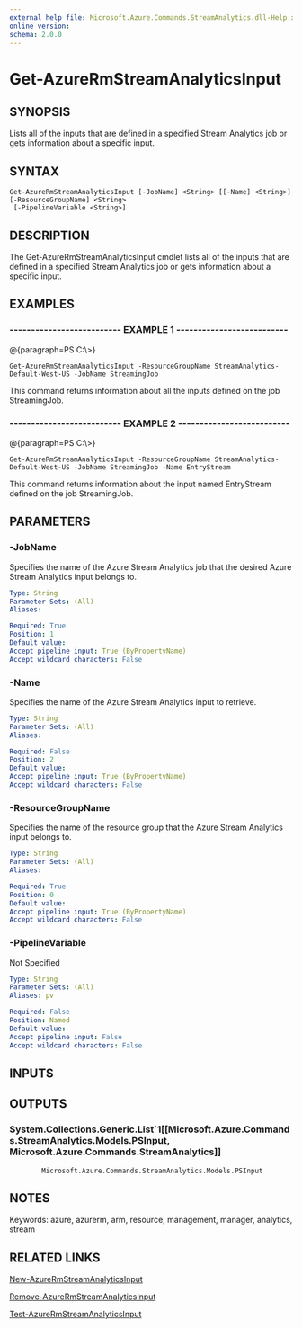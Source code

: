 ```yaml
---
external help file: Microsoft.Azure.Commands.StreamAnalytics.dll-Help.xml
online version: 
schema: 2.0.0
---
```


# Get-AzureRmStreamAnalyticsInput
## SYNOPSIS
Lists all of the inputs that are defined in a specified Stream Analytics job or gets information about a specific input.

## SYNTAX

```
Get-AzureRmStreamAnalyticsInput [-JobName] <String> [[-Name] <String>] [-ResourceGroupName] <String>
 [-PipelineVariable <String>]
```

## DESCRIPTION
The Get-AzureRmStreamAnalyticsInput cmdlet lists all of the inputs that are defined in a specified Stream Analytics job or gets information about a specific input.

## EXAMPLES

### --------------------------  EXAMPLE 1  --------------------------
@{paragraph=PS C:\\\>}

```
Get-AzureRmStreamAnalyticsInput -ResourceGroupName StreamAnalytics-Default-West-US -JobName StreamingJob
```

This command returns information about all the inputs defined on the job StreamingJob.

### --------------------------  EXAMPLE 2  --------------------------
@{paragraph=PS C:\\\>}

```
Get-AzureRmStreamAnalyticsInput -ResourceGroupName StreamAnalytics-Default-West-US -JobName StreamingJob -Name EntryStream
```

This command returns information about the input named EntryStream defined on the job StreamingJob.

## PARAMETERS

### -JobName
Specifies the name of the Azure Stream Analytics job that the desired Azure Stream Analytics input belongs to.

```yaml
Type: String
Parameter Sets: (All)
Aliases: 

Required: True
Position: 1
Default value: 
Accept pipeline input: True (ByPropertyName)
Accept wildcard characters: False
```

### -Name
Specifies the name of the Azure Stream Analytics input to retrieve.

```yaml
Type: String
Parameter Sets: (All)
Aliases: 

Required: False
Position: 2
Default value: 
Accept pipeline input: True (ByPropertyName)
Accept wildcard characters: False
```

### -ResourceGroupName
Specifies the name of the resource group that the Azure Stream Analytics input belongs to.

```yaml
Type: String
Parameter Sets: (All)
Aliases: 

Required: True
Position: 0
Default value: 
Accept pipeline input: True (ByPropertyName)
Accept wildcard characters: False
```

### -PipelineVariable
Not Specified

```yaml
Type: String
Parameter Sets: (All)
Aliases: pv

Required: False
Position: Named
Default value: 
Accept pipeline input: False
Accept wildcard characters: False
```

## INPUTS

## OUTPUTS

### System.Collections.Generic.List`1[[Microsoft.Azure.Commands.StreamAnalytics.Models.PSInput, Microsoft.Azure.Commands.StreamAnalytics]]
            Microsoft.Azure.Commands.StreamAnalytics.Models.PSInput

## NOTES
Keywords: azure, azurerm, arm, resource, management, manager, analytics, stream

## RELATED LINKS

[New-AzureRmStreamAnalyticsInput]()

[Remove-AzureRmStreamAnalyticsInput]()

[Test-AzureRmStreamAnalyticsInput]()

